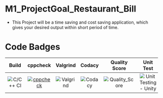 # M1_ProjectGoal_Restaurant_Bill
* This Project will be a time saving and cost saving application, which gives your desired output within short period of time.

# Code Badges

|Build|cppcheck|Valgrind|Codacy|Quality Score|Unit Test|
|:--:|:--:|:--:|:--:|:--:|:--:|
|![C/C++ CI](https://github.com/dhruva8601/M1_ProjectGoal_Restaurant_Bill/actions/workflows/build.yml/badge.svg)|[![cppcheck](https://github.com/dhruva8601/M1_ProjectGoal_Restaurant_Bill/actions/workflows/cpp.yml/badge.svg)](https://github.com/dhruva8601/M1_ProjectGoal_Restaurant_Bill/actions/workflows/cpp.yml)|![Valgrind](https://github.com/dhruva8601/M1_ProjectGoal_Restaurant_Bill/actions/workflows/Valgrind.yml/badge.svg)|![Codacy](https://api.codiga.io/project/30962/status/svg)|![Quality_Score](https://api.codiga.io/project/30962/score/svg)|![Unit Testing - Unity](https://github.com/dhruva8601/M1_ProjectGoal_Restaurant_Bill/actions/workflows/Unit.yml/badge.svg)

